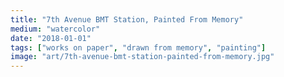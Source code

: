 ```yaml
---
title: "7th Avenue BMT Station, Painted From Memory"
medium: "watercolor"
date: "2018-01-01"
tags: ["works on paper", "drawn from memory", "painting"]
image: "art/7th-avenue-bmt-station-painted-from-memory.jpg"
---
```

